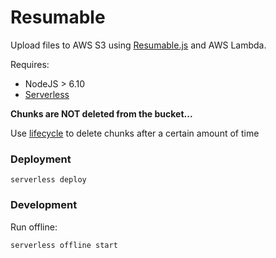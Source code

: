 # Resumable

Upload files to AWS S3 using [Resumable.js](http://www.resumablejs.com/) and AWS Lambda.


Requires:
 - NodeJS > 6.10
 - [Serverless](https://serverless.com/)

**Chunks are NOT deleted from the bucket...**

Use [lifecycle](https://docs.aws.amazon.com/AmazonS3/latest/dev/object-lifecycle-mgmt.html) to delete chunks after a certain amount of time

### Deployment

```
serverless deploy
```

### Development

Run offline:

```
serverless offline start
```
